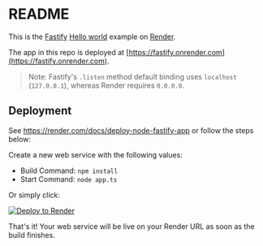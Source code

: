 # README

This is the [Fastify](https://www.fastify.io/) [Hello world](https://www.fastify.io/docs/latest/Guides/Getting-Started/) example on [Render](https://render.com).

The app in this repo is deployed at [https://fastify.onrender.com](https://fastify.onrender.com).

> Note: Fastify's `.listen` method default binding uses `localhost` (`127.0.0.1`), whereas Render requires `0.0.0.0`.

## Deployment

See https://render.com/docs/deploy-node-fastify-app or follow the steps below:

Create a new web service with the following values:
  * Build Command: `npm install`
  * Start Command: `node app.ts`

Or simply click:

[![Deploy to Render](https://render.com/images/deploy-to-render-button.svg)](https://render.com/deploy?repo=https://github.com/render-examples/fastify-hello-world)

That's it! Your web service will be live on your Render URL as soon as the build finishes.